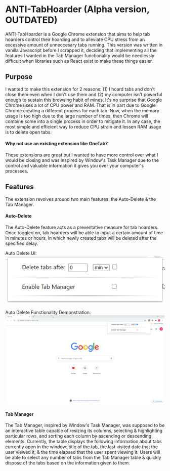 # ANTI-TabHoarder (Alpha version, OUTDATED)
ANTI-TabHoarder is a Google Chrome extension that aims to help tab hoarders control their hoarding and to alleviate CPU stress from an excessive amount of unneccesary tabs running. This version was written in vanilla Javascript before I scrapped it, deciding that implementing all the features I wanted in the Tab Manager functionality would be needlessly difficult when libraries such as React exist to make these things easier. 

## Purpose
I wanted to make this extension for 2 reasons: (1) I hoard tabs and don't close them even when I don't use them and (2) my computer isn't powerful enough to sustain this browsing habit of mines. It's no surprise that Google Chrome uses a lot of CPU power and RAM. That is in part due to Google Chrome creating a different process for each tab. Now, when the memory usage is too high due to the large number of times, then Chrome will combine some into a single process in order to mitigate it. In any case, the most simple and efficient way to reduce CPU strain and lessen RAM usage is to delete open tabs.

#### Why not use an existing extension like OneTab? 
Those extensions are great but I wanted to have more control over what I would be closing and was inspired by Window's Task Manager due to the control and valuable information it gives you over your computer's processes. 

## Features
The extension revolves around two main features: the Auto-Delete & the Tab Manager.

#### Auto-Delete
The Auto-Delete feature acts as a preventative measure for tab hoarders. Once toggled on, tab hoarders will be able to input a certain amount of time in minutes or hours, in which newly created tabs will be deleted after the specified delay. 

Auto Delete UI: 
![Auto Delete UI](demo/AutoDelete1.gif)

Auto Delete Functionality Demonstration: 
![Auto Delete Functionality](demo/AutoDelete2.gif)

#### Tab Manager
The Tab Manager, inspired by Window's Task Manager, was supposed to be an interactive table capable of resizing its columns, selecting & highlighting particular rows, and sorting each column by ascending or descending elements. Currently, the table displays the following information about tabs currently open in the window: title of the tab, the last visited date that the user viewed it, & the time elapsed that the user spent viewing it. Users will be able to select any number of tabs from the Tab Manager table & quickly dispose of the tabs based on the information given to them. 
